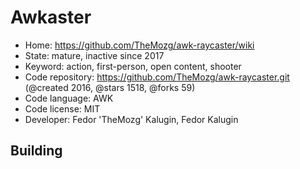 # Awkaster

- Home: https://github.com/TheMozg/awk-raycaster/wiki
- State: mature, inactive since 2017
- Keyword: action, first-person, open content, shooter
- Code repository: https://github.com/TheMozg/awk-raycaster.git (@created 2016, @stars 1518, @forks 59)
- Code language: AWK
- Code license: MIT
- Developer: Fedor 'TheMozg' Kalugin, Fedor Kalugin

## Building

